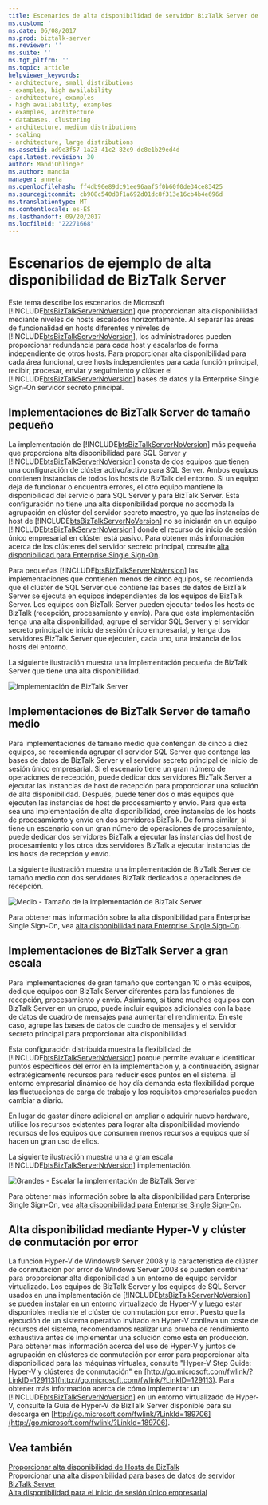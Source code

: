 ```yaml
---
title: Escenarios de alta disponibilidad de servidor BizTalk Server de ejemplo | Documentos de Microsoft
ms.custom: ''
ms.date: 06/08/2017
ms.prod: biztalk-server
ms.reviewer: ''
ms.suite: ''
ms.tgt_pltfrm: ''
ms.topic: article
helpviewer_keywords:
- architecture, small distributions
- examples, high availability
- architecture, examples
- high availability, examples
- examples, architecture
- databases, clustering
- architecture, medium distributions
- scaling
- architecture, large distributions
ms.assetid: ad9e3f57-1a23-41c2-82c9-dc8e1b29ed4d
caps.latest.revision: 30
author: MandiOhlinger
ms.author: mandia
manager: anneta
ms.openlocfilehash: ff4db96e89dc91ee96aaf5f0b60f0de34ce83425
ms.sourcegitcommit: cb908c540d8f1a692d01dc8f313e16cb4b4e696d
ms.translationtype: MT
ms.contentlocale: es-ES
ms.lasthandoff: 09/20/2017
ms.locfileid: "22271668"
---
```

# <a name="sample-biztalk-server-high-availability-scenarios"></a>Escenarios de ejemplo de alta disponibilidad de BizTalk Server
Este tema describe los escenarios de Microsoft [!INCLUDE[btsBizTalkServerNoVersion](../includes/btsbiztalkservernoversion-md.md)] que proporcionan alta disponibilidad mediante niveles de hosts escalados horizontalmente. Al separar las áreas de funcionalidad en hosts diferentes y niveles de [!INCLUDE[btsBizTalkServerNoVersion](../includes/btsbiztalkservernoversion-md.md)], los administradores pueden proporcionar redundancia para cada host y escalarlos de forma independiente de otros hosts. Para proporcionar alta disponibilidad para cada área funcional, cree hosts independientes para cada función principal, recibir, procesar, enviar y seguimiento y clúster el [!INCLUDE[btsBizTalkServerNoVersion](../includes/btsbiztalkservernoversion-md.md)] bases de datos y la Enterprise Single Sign-On servidor secreto principal.  
  
## <a name="small-biztalk-server-deployments"></a>Implementaciones de BizTalk Server de tamaño pequeño  
 La implementación de [!INCLUDE[btsBizTalkServerNoVersion](../includes/btsbiztalkservernoversion-md.md)] más pequeña que proporciona alta disponibilidad para SQL Server y [!INCLUDE[btsBizTalkServerNoVersion](../includes/btsbiztalkservernoversion-md.md)] consta de dos equipos que tienen una configuración de clúster activo/activo para SQL Server. Ambos equipos contienen instancias de todos los hosts de BizTalk del entorno. Si un equipo deja de funcionar o encuentra errores, el otro equipo mantiene la disponibilidad del servicio para SQL Server y para BizTalk Server. Esta configuración no tiene una alta disponibilidad porque no acomoda la agrupación en clúster del servidor secreto maestro, ya que las instancias de host de [!INCLUDE[btsBizTalkServerNoVersion](../includes/btsbiztalkservernoversion-md.md)] no se iniciarán en un equipo [!INCLUDE[btsBizTalkServerNoVersion](../includes/btsbiztalkservernoversion-md.md)] donde el recurso de inicio de sesión único empresarial en clúster está pasivo. Para obtener más información acerca de los clústeres del servidor secreto principal, consulte [alta disponibilidad para Enterprise Single Sign-On](../core/high-availability-for-enterprise-single-sign-on.md).  
  
 Para pequeñas [!INCLUDE[btsBizTalkServerNoVersion](../includes/btsbiztalkservernoversion-md.md)] las implementaciones que contienen menos de cinco equipos, se recomienda que el clúster de SQL Server que contiene las bases de datos de BizTalk Server se ejecuta en equipos independientes de los equipos de BizTalk Server. Los equipos con BizTalk Server pueden ejecutar todos los hosts de BizTalk (recepción, procesamiento y envío). Para que esta implementación tenga una alta disponibilidad, agrupe el servidor SQL Server y el servidor secreto principal de inicio de sesión único empresarial, y tenga dos servidores BizTalk Server que ejecuten, cada uno, una instancia de los hosts del entorno.  
  
 La siguiente ilustración muestra una implementación pequeña de BizTalk Server que tiene una alta disponibilidad.  
  
 ![Implementación de BizTalk Server](../core/media/tdi-highava-smalldepl.gif "TDI_HighAva_SmallDepl")  
  
## <a name="medium-sized-biztalk-server-deployments"></a>Implementaciones de BizTalk Server de tamaño medio  
 Para implementaciones de tamaño medio que contengan de cinco a diez equipos, se recomienda agrupar el servidor SQL Server que contenga las bases de datos de BizTalk Server y el servidor secreto principal de inicio de sesión único empresarial. Si el escenario tiene un gran número de operaciones de recepción, puede dedicar dos servidores BizTalk Server a ejecutar las instancias de host de recepción para proporcionar una solución de alta disponibilidad. Después, puede tener dos o más equipos que ejecuten las instancias de host de procesamiento y envío. Para que ésta sea una implementación de alta disponibilidad, cree instancias de los hosts de procesamiento y envío en dos servidores BizTalk. De forma similar, si tiene un escenario con un gran número de operaciones de procesamiento, puede dedicar dos servidores BizTalk a ejecutar las instancias del host de procesamiento y los otros dos servidores BizTalk a ejecutar instancias de los hosts de recepción y envío.  
  
 La siguiente ilustración muestra una implementación de BizTalk Server de tamaño medio con dos servidores BizTalk dedicados a operaciones de recepción.  
  
 ![Medio &#45; Tamaño de la implementación de BizTalk Server](../core/media/tdi-highava-meddepl.gif "TDI_HighAva_MedDepl")  
  
 Para obtener más información sobre la alta disponibilidad para Enterprise Single Sign-On, vea [alta disponibilidad para Enterprise Single Sign-On](../core/high-availability-for-enterprise-single-sign-on.md).  
  
## <a name="large-scale-biztalk-server-deployments"></a>Implementaciones de BizTalk Server a gran escala  
 Para implementaciones de gran tamaño que contengan 10 o más equipos, dedique equipos con BizTalk Server diferentes para las funciones de recepción, procesamiento y envío. Asimismo, si tiene muchos equipos con BizTalk Server en un grupo, puede incluir equipos adicionales con la base de datos de cuadro de mensajes para aumentar el rendimiento. En este caso, agrupe las bases de datos de cuadro de mensajes y el servidor secreto principal para proporcionar alta disponibilidad.  
  
 Esta configuración distribuida muestra la flexibilidad de [!INCLUDE[btsBizTalkServerNoVersion](../includes/btsbiztalkservernoversion-md.md)] porque permite evaluar e identificar puntos específicos del error en la implementación y, a continuación, asignar estratégicamente recursos para reducir esos puntos en el sistema. El entorno empresarial dinámico de hoy día demanda esta flexibilidad porque las fluctuaciones de carga de trabajo y los requisitos empresariales pueden cambiar a diario.  
  
 En lugar de gastar dinero adicional en ampliar o adquirir nuevo hardware, utilice los recursos existentes para lograr alta disponibilidad moviendo recursos de los equipos que consumen menos recursos a equipos que sí hacen un gran uso de ellos.  
  
 La siguiente ilustración muestra una a gran escala [!INCLUDE[btsBizTalkServerNoVersion](../includes/btsbiztalkservernoversion-md.md)] implementación.  
  
 ![Grandes &#45; Escalar la implementación de BizTalk Server](../core/media/tdi-highava-largedepl.gif "TDI_HighAva_LargeDepl")  
  
 Para obtener más información sobre la alta disponibilidad para Enterprise Single Sign-On, vea [alta disponibilidad para Enterprise Single Sign-On](../core/high-availability-for-enterprise-single-sign-on.md).  
  
## <a name="providing-high-availability-using-hyper-v-and-failover-clustering"></a>Alta disponibilidad mediante Hyper-V y clúster de conmutación por error  
 La función Hyper-V de Windows® Server 2008 y la característica de clúster de conmutación por error de Windows Server 2008 se pueden combinar para proporcionar alta disponibilidad a un entorno de equipo servidor virtualizado. Los equipos de BizTalk Server y los equipos de SQL Server usados en una implementación de [!INCLUDE[btsBizTalkServerNoVersion](../includes/btsbiztalkservernoversion-md.md)] se pueden instalar en un entorno virtualizado de Hyper-V y luego estar disponibles mediante el clúster de conmutación por error. Puesto que la ejecución de un sistema operativo invitado en Hyper-V conlleva un coste de recursos del sistema, recomendamos realizar una prueba de rendimiento exhaustiva antes de implementar una solución como esta en producción. Para obtener más información acerca del uso de Hyper-V y juntos de agrupación en clústeres de conmutación por error para proporcionar alta disponibilidad para las máquinas virtuales, consulte "Hyper-V Step Guide: Hyper-V y clústeres de conmutación" en [http://go.microsoft.com/fwlink/?LinkID=129113](http://go.microsoft.com/fwlink/?LinkID=129113). Para obtener más información acerca de cómo implementar un [!INCLUDE[btsBizTalkServerNoVersion](../includes/btsbiztalkservernoversion-md.md)] en un entorno virtualizado de Hyper-V, consulte la Guía de Hyper-V de BizTalk Server disponible para su descarga en [http://go.microsoft.com/fwlink/?LinkId=189706](http://go.microsoft.com/fwlink/?LinkId=189706).  
  
## <a name="see-also"></a>Vea también  
 [Proporcionar alta disponibilidad de Hosts de BizTalk](../core/providing-high-availability-for-biztalk-hosts.md)   
 [Proporcionar una alta disponibilidad para bases de datos de servidor BizTalk Server](../core/providing-high-availability-for-biztalk-server-databases.md)   
 [Alta disponibilidad para el inicio de sesión único empresarial](../core/high-availability-for-enterprise-single-sign-on.md)